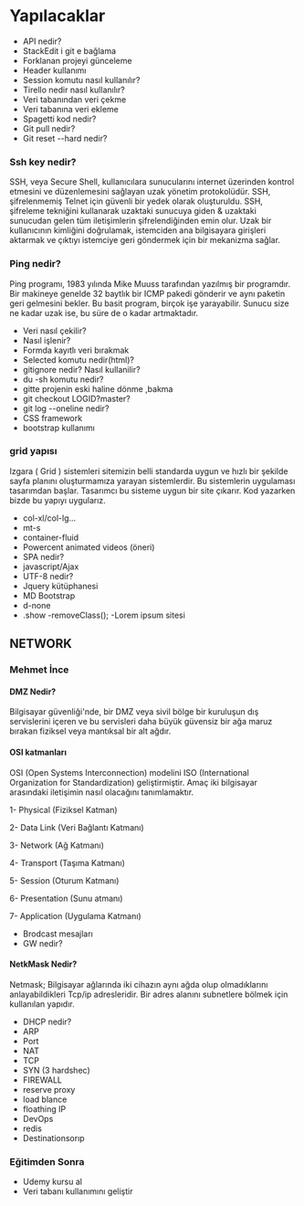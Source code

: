 # Yapılacaklar

- API nedir?
- StackEdit i git e bağlama
- Forklanan projeyi günceleme
- Header kullanımı
- Session komutu nasıl kullanılır?
- Tirello nedir nasıl kullanılır?
- Veri tabanından veri çekme
- Veri tabanına veri ekleme
- Spagetti kod nedir?
- Git pull nedir?
- Git reset --hard nedir?

### Ssh key nedir?

SSH, veya Secure Shell, kullanıcılara sunucularını internet üzerinden kontrol etmesini ve düzenlemesini sağlayan uzak yönetim protokolüdür. SSH, şifrelenmemiş Telnet için güvenli bir yedek olarak oluşturuldu. SSH, şifreleme tekniğini kullanarak uzaktaki sunucuya giden & uzaktaki sunucudan gelen tüm iletişimlerin şifrelendiğinden emin olur. Uzak bir kullanıcının kimliğini doğrulamak, istemciden ana bilgisayara girişleri aktarmak ve çıktıyı istemciye geri göndermek için bir mekanizma sağlar.

### Ping nedir?

Ping programı, 1983 yılında Mike Muuss tarafından yazılmış bir programdır. Bir makineye genelde 32 baytlık bir ICMP pakedi gönderir ve aynı paketin geri gelmesini bekler. Bu basit program, birçok işe yarayabilir. Sunucu size ne kadar uzak ise, bu süre de o kadar artmaktadır.

- Veri nasıl çekilir?
- Nasıl işlenir?
- Formda kayıtlı veri bırakmak
- Selected komutu nedir(html)?
- gitignore nedir? Nasıl kullanilir?
- du -sh komutu nedir?
- gitte projenin eski haline dönme ,bakma
- git checkout LOGID?master?
- git log --oneline nedir?
- CSS framework
- bootstrap kullanımı

### grid yapısı

Izgara ( Grid ) sistemleri sitemizin belli standarda uygun ve hızlı bir şekilde sayfa planını oluşturmamıza yarayan sistemlerdir. Bu sistemlerin uygulaması tasarımdan başlar. Tasarımcı bu sisteme uygun bir site çıkarır. Kod yazarken bizde bu yapıyı uygularız. 

- col-xl/col-lg...
- mt-s
- container-fluid
- Powercent animated videos (öneri)
- SPA nedir?
- javascript/Ajax
- UTF-8 nedir?
- Jquery kütüphanesi
- MD Bootstrap
- d-none
- .show
-removeClass();
-Lorem ipsum sitesi
## NETWORK
### Mehmet İnce
#### DMZ Nedir?

Bilgisayar güvenliği'nde, bir DMZ veya sivil bölge bir kuruluşun dış servislerini içeren ve bu servisleri daha büyük güvensiz bir ağa maruz bırakan fiziksel veya mantıksal bir alt ağdır.

#### OSI katmanları

OSI (Open Systems Interconnection) modelini ISO (International Organization for Standardization) geliştirmiştir. Amaç iki bilgisayar arasındaki iletişimin nasıl olacağını tanımlamaktır.


1- Physical (Fiziksel Katman)

2- Data Link (Veri Bağlantı Katmanı)

3- Network (Ağ Katmanı)

4- Transport (Taşıma Katmanı)

5- Session (Oturum Katmanı)

6- Presentation (Sunu atmanı)

7- Application (Uygulama Katmanı)

- Brodcast mesajları
- GW nedir?

#### NetkMask Nedir?

Netmask; Bilgisayar ağlarında iki cihazın aynı ağda olup olmadıklarını anlayabildikleri Tcp/ip adresleridir. Bir adres alanını subnetlere bölmek için kullanılan yapıdır.

- DHCP nedir?
- ARP
- Port
- NAT
- TCP
- SYN (3 hardshec)
- FIREWALL
- reserve proxy
- load blance
- floathing IP
- DevOps
- redis
- Destinationsorıp

### Eğitimden Sonra
- Udemy kursu al
- Veri tabanı kullanımını geliştir

